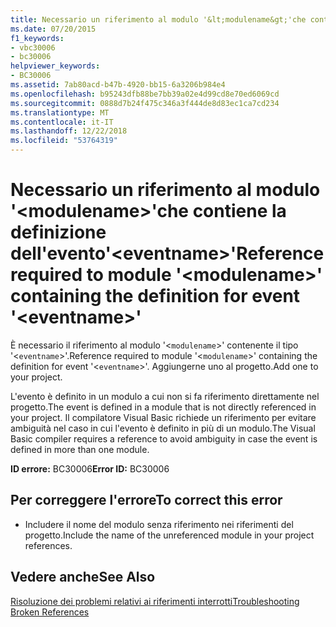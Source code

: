 ```yaml
---
title: Necessario un riferimento al modulo '&lt;modulename&gt;'che contiene la definizione dell'evento'&lt;eventname&gt;'
ms.date: 07/20/2015
f1_keywords:
- vbc30006
- bc30006
helpviewer_keywords:
- BC30006
ms.assetid: 7ab80acd-b47b-4920-bb15-6a3206b984e4
ms.openlocfilehash: b95243dfb88be7bb39a02e4d99cd8e70ed6069cd
ms.sourcegitcommit: 0888d7b24f475c346a3f444de8d83ec1ca7cd234
ms.translationtype: MT
ms.contentlocale: it-IT
ms.lasthandoff: 12/22/2018
ms.locfileid: "53764319"
---
```

# <a name="reference-required-to-module-ltmodulenamegt-containing-the-definition-for-event-lteventnamegt"></a><span data-ttu-id="fa3e0-102">Necessario un riferimento al modulo '&lt;modulename&gt;'che contiene la definizione dell'evento'&lt;eventname&gt;'</span><span class="sxs-lookup"><span data-stu-id="fa3e0-102">Reference required to module '&lt;modulename&gt;' containing the definition for event '&lt;eventname&gt;'</span></span>
<span data-ttu-id="fa3e0-103">È necessario il riferimento al modulo '<`modulename`>' contenente il tipo '<`eventname`>'.</span><span class="sxs-lookup"><span data-stu-id="fa3e0-103">Reference required to module '<`modulename`>' containing the definition for event '<`eventname`>'.</span></span> <span data-ttu-id="fa3e0-104">Aggiungerne uno al progetto.</span><span class="sxs-lookup"><span data-stu-id="fa3e0-104">Add one to your project.</span></span>  
  
 <span data-ttu-id="fa3e0-105">L'evento è definito in un modulo a cui non si fa riferimento direttamente nel progetto.</span><span class="sxs-lookup"><span data-stu-id="fa3e0-105">The event is defined in a module that is not directly referenced in your project.</span></span> <span data-ttu-id="fa3e0-106">Il compilatore Visual Basic richiede un riferimento per evitare ambiguità nel caso in cui l'evento è definito in più di un modulo.</span><span class="sxs-lookup"><span data-stu-id="fa3e0-106">The Visual Basic compiler requires a reference to avoid ambiguity in case the event is defined in more than one module.</span></span>  
  
 <span data-ttu-id="fa3e0-107">**ID errore:** BC30006</span><span class="sxs-lookup"><span data-stu-id="fa3e0-107">**Error ID:** BC30006</span></span>  
  
## <a name="to-correct-this-error"></a><span data-ttu-id="fa3e0-108">Per correggere l'errore</span><span class="sxs-lookup"><span data-stu-id="fa3e0-108">To correct this error</span></span>  
  
-   <span data-ttu-id="fa3e0-109">Includere il nome del modulo senza riferimento nei riferimenti del progetto.</span><span class="sxs-lookup"><span data-stu-id="fa3e0-109">Include the name of the unreferenced module in your project references.</span></span>  
  
## <a name="see-also"></a><span data-ttu-id="fa3e0-110">Vedere anche</span><span class="sxs-lookup"><span data-stu-id="fa3e0-110">See Also</span></span>  
 [<span data-ttu-id="fa3e0-111">Risoluzione dei problemi relativi ai riferimenti interrotti</span><span class="sxs-lookup"><span data-stu-id="fa3e0-111">Troubleshooting Broken References</span></span>](/visualstudio/ide/troubleshooting-broken-references)
